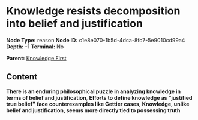 # Knowledge resists decomposition into belief and justification

**Node Type:** reason
**Node ID:** c1e8e070-1b5d-4dca-8fc7-5e9010cd99a4
**Depth:** -1
**Terminal:** No

**Parent:** [Knowledge First](knowledge-first.md)

## Content

**There is an enduring philosophical puzzle in analyzing knowledge in terms of belief and justification**, **Efforts to define knowledge as "justified true belief" face counterexamples like Gettier cases**, **Knowledge, unlike belief and justification, seems more directly tied to possessing truth**
